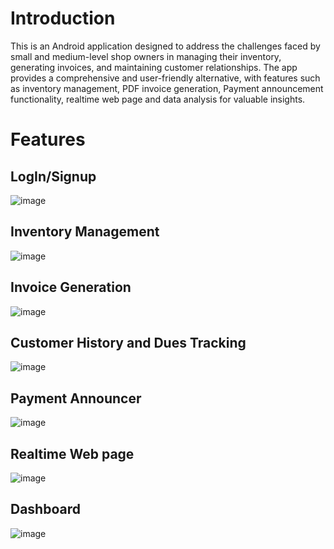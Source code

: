 # Introduction
This is an  Android application designed to address the challenges faced by small and medium-level shop owners in managing their inventory, generating invoices, and maintaining customer relationships. 
The app provides a comprehensive and user-friendly alternative, with features such as inventory management, PDF invoice generation, Payment announcement functionality, realtime web page and data analysis for valuable insights.
# Features
## LogIn/Signup
![image](https://github.com/mayank12gt/Retail-Management-App/assets/96809211/c76fe3a3-864c-4735-b026-01fa6263aa75)
## Inventory Management
![image](https://github.com/mayank12gt/Retail-Management-App/assets/96809211/8dc89cdc-d91d-47fe-ab4f-62a5d5ff0480)
## Invoice Generation
![image](https://github.com/mayank12gt/Retail-Management-App/assets/96809211/f54080d9-2c65-47dc-b56d-ef978cb6a429)
## Customer History and Dues Tracking
![image](https://github.com/mayank12gt/Retail-Management-App/assets/96809211/e29793ef-54d5-48d3-adfa-f1c9c41556a9)
## Payment Announcer
![image](https://github.com/mayank12gt/Retail-Management-App/assets/96809211/a5bc17ed-7529-4267-950a-3b11371b4881)
## Realtime Web page
![image](https://github.com/mayank12gt/Retail-Management-App/assets/96809211/57f7bb9b-b206-4300-ac95-9a0efd19925d)
## Dashboard
![image](https://github.com/mayank12gt/Retail-Management-App/assets/96809211/8c350234-61d9-46c5-a705-14e54d2eca77)






